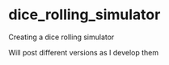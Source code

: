# dice_rolling_simulator
Creating a dice rolling simulator

Will post different versions as I develop them
